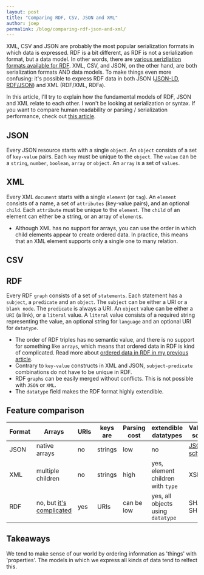 ```yaml
---
layout: post
title: "Comparing RDF, CSV, JSON and XML"
author: joep
permalink: /blog/comparing-rdf-json-and-xml/
---
```


XML, CSV and JSON are probably the most popular serialization formats in which data is expressed.
RDF is a bit different, as RDF is not a serialization format, but a data model.
In other words, there are [various serizliation formats available for RDF](/blog/rdf-serialization-formats).
XML, CSV, and JSON, on the other hand, are both serialization formats AND data models.
To make things even more confusing: it's possible to express RDF data in both JSON ([JSON-LD](https://json-ld.org/), [RDF/JSON](https://www.w3.org/TR/rdf-json/)) and XML (RDF/XML, RDFa).

In this article, I'll try to explain how the fundamental models of RDF, JSON and XML relate to each other.
I won't be looking at serialization or syntax.
If you want to compare human readability or parsing / serialization performance, check out [this article](https://blog.mbedded.ninja/programming/serialization-formats/a-comparison-of-serialization-formats/).

## JSON

Every JSON resource starts with a single `object`.
An `object` consists of a set of `key-value` pairs.
Each `key` must be unique to the `object`.
The `value` can be a `string`, `number`, `boolean`, `array` or `object`.
An `array` is a set of `values`.

## XML

Every XML `document` starts with a single `element` (or `tag`).
An `element` consists of a name, a set of `attributes` (key-value pairs), and an optional `child`.
Each `attribute` must be unique to the `element`.
The `child` of an element can either be a string, or an array of `element`s.

- Although XML has no support for arrays, you can use the order in which child elements appear to create ordered data. In practice, this means that an XML element supports only a single one to many relation.

## CSV

## RDF

Every RDF `graph` consists of a set of `statements`.
Each statement has a `subject`, a `predicate` and an `object`.
The `subject` can be either a URI or a `blank node`.
The `predicate` is always a URI.
An `object` value can be either a `URI` (a link), or a `literal` value.
A `literal` value consists of a required string representing the value, an optional string for `language` and an optional URI for `datatype`.

- The order of RDF triples has no semantic value, and there is no support for something like `arrays`, which means that ordered data in RDF is kind of complicated. Read more about [ordered data in RDF in my previous article](/blog/ordered-data-in-rdf/).
- Contrary to `key-value` constructs in XML and JSON, `subject-predicate` combinations do not have to be unique in RDF.
- RDF `graphs` can be easily merged without conflicts. This is not possible with `JSON` or `XML`.
- The `datatype` field makes the RDF format highly extendible.

## Feature comparison

| Format | Arrays                                                 | URIs | keys are | Parsing cost | extendible datatypes              | Validation schema                                                  |
|--------|--------------------------------------------------------|------|----------|--------------|-----------------------------------|--------------------------------------------------------------------|
| JSON   | native arrays                                          | no   | strings  | low          | no                                | [JSON-schema](https://github.com/json-schema-org/json-schema-spec) |
| XML    | multiple children                                      | no   | strings  | high         | yes, element children with `type` | XSD                                                                |
| RDF    | no, but [it's complicated](/blog/ordered-data-in-rdf/) | yes  | URIs     | can be low   | yes, all objects using `datatype` | SHACL, SHEX                                                        |

## Takeaways

We tend to make sense of our world by ordering information as 'things' with 'properties'.
The models in which we express all kinds of data tend to relfect this.
